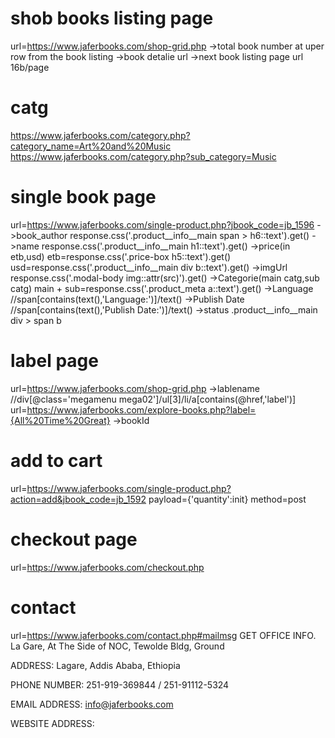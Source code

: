 # shob books listing page
url=https://www.jaferbooks.com/shop-grid.php
->total book number at uper row from the book listing
->book detalie url
->next book listing page url 16b/page

# catg
https://www.jaferbooks.com/category.php?category_name=Art%20and%20Music
https://www.jaferbooks.com/category.php?sub_category=Music


# single book page
url=https://www.jaferbooks.com/single-product.php?jbook_code=jb_1596
->book_author
response.css('.product__info__main span > h6::text').get()
->name
response.css('.product__info__main h1::text').get()
->price(in etb,usd)
etb=response.css('.price-box h5::text').get()
usd=response.css('.product__info__main div b::text').get()
->imgUrl
response.css('.modal-body img::attr(src)').get()
->Categorie(main catg,sub catg)
main + sub=response.css('.product_meta a::text').get()
->Language
//span[contains(text(),'Language:')]/text()
->Publish Date
//span[contains(text(),'Publish Date:')]/text()
->status
.product__info__main div > span b

# label page
url=https://www.jaferbooks.com/shop-grid.php
->lablename
//div[@class='megamenu mega02']/ul[3]/li/a[contains(@href,'label')]
url=https://www.jaferbooks.com/explore-books.php?label={All%20Time%20Great}
->bookId


# add to cart
url=https://www.jaferbooks.com/single-product.php?action=add&jbook_code=jb_1592
payload={'quantity':init}
method=post

# checkout page 
url=https://www.jaferbooks.com/checkout.php

# contact
url=https://www.jaferbooks.com/contact.php#mailmsg
GET OFFICE INFO.
La Gare, At The Side of NOC, Tewolde Bldg, Ground

ADDRESS:
Lagare, Addis Ababa, Ethiopia

PHONE NUMBER:
251-919-369844 / 251-91112-5324

EMAIL ADDRESS:
info@jaferbooks.com

WEBSITE ADDRESS:
